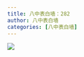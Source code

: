 ```yaml
---
title: 八中表白墙：282
author: 八中表白墙
categories: [八中表白墙]
---
```


![](https://s1.ax1x.com/2023/04/20/p9ABM4g.jpg)